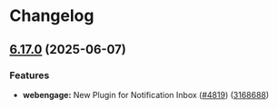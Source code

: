 # Changelog

## [6.17.0](https://github.com/danielsogl/awesome-cordova-plugins/compare/we-cap-inbox-v6.16.0...we-cap-inbox-v6.17.0) (2025-06-07)


### Features

* **webengage:** New Plugin for Notification Inbox ([#4819](https://github.com/danielsogl/awesome-cordova-plugins/issues/4819)) ([3168688](https://github.com/danielsogl/awesome-cordova-plugins/commit/3168688ce44b1353ed6f12e41e06c90647046f71))
